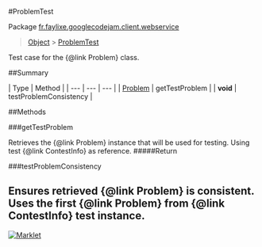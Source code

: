 #ProblemTest

Package [fr.faylixe.googlecodejam.client.webservice](README.md)<br>
> [Object](../../../../java/lang/Object.md) > [ProblemTest](ProblemTest.md)

Test case for the {@link Problem} class.

##Summary


| Type | Method |
| --- | --- | --- |
| [Problem](Problem.md) | getTestProblem |
| **void** | testProblemConsistency |

##Methods

###getTestProblem


Retrieves the {@link Problem} instance
 that will be used for testing. Using
 test {@link ContestInfo} as reference.
#####Return



###testProblemConsistency


Ensures retrieved {@link Problem} is
 consistent. Uses the first {@link Problem}
 from {@link ContestInfo} test instance.
---
[![Marklet](https://img.shields.io/badge/Generated%20by-Marklet-green.svg)](https://github.com/Faylixe/marklet)